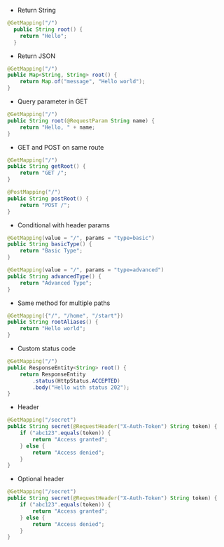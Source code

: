 - Return String
```java
@GetMapping("/")
  public String root() {
    return "Hello";
  }
```

- Return JSON
```java
@GetMapping("/")
public Map<String, String> root() {
    return Map.of("message", "Hello world");
}
```

- Query parameter in GET
```java
@GetMapping("/")
public String root(@RequestParam String name) {
    return "Hello, " + name;
}
```

- GET and POST on same route
```java
@GetMapping("/")
public String getRoot() {
    return "GET /";
}

@PostMapping("/")
public String postRoot() {
    return "POST /";
}
```

- Conditional with header params
```java
@GetMapping(value = "/", params = "type=basic")
public String basicType() {
    return "Basic Type";
}

@GetMapping(value = "/", params = "type=advanced")
public String advancedType() {
    return "Advanced Type";
}
```

- Same method for multiple paths
```java
@GetMapping({"/", "/home", "/start"})
public String rootAliases() {
    return "Hello world";
}
```

- Custom status code
```java
@GetMapping("/")
public ResponseEntity<String> root() {
    return ResponseEntity
        .status(HttpStatus.ACCEPTED)
        .body("Hello with status 202");
}
```

- Header
```java
@GetMapping("/secret")
public String secret(@RequestHeader("X-Auth-Token") String token) {
    if ("abc123".equals(token)) {
        return "Access granted";
    } else {
        return "Access denied";
    }
}
```

- Optional header
```java
@GetMapping("/secret")
public String secret(@RequestHeader("X-Auth-Token") String token) {
    if ("abc123".equals(token)) {
        return "Access granted";
    } else {
        return "Access denied";
    }
}
```